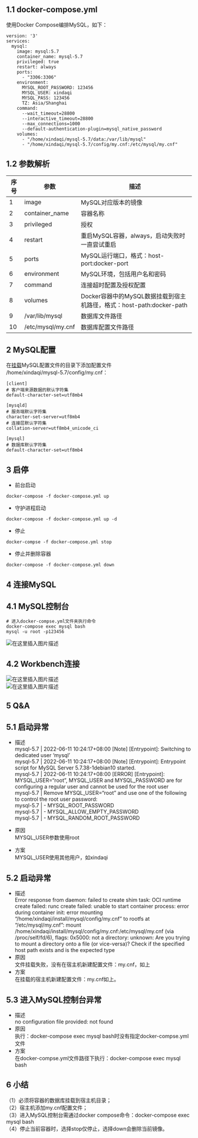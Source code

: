 ## 1.1 docker-compose.yml

使用Docker Compose编排MySQL，如下：

```
version: '3'
services:
  mysql:
    image: mysql:5.7
    container_name: mysql-5.7
    privileged: true
    restart: always
    ports:
      - "3306:3306"
    environment:
      MYSQL_ROOT_PASSWORD: 123456
      MYSQL_USER: xindaqi
      MYSQL_PASS: 123456
      TZ: Asia/Shanghai
    command:
      --wait_timeout=28800
      --interactive_timeout=28800
      --max_connections=1000
      --default-authentication-plugin=mysql_native_password
    volumes:
      - "/home/xindaqi/mysql-5.7/data:/var/lib/mysql"
      - "/home/xindaqi/mysql-5.7/config/my.cnf:/etc/mysql/my.cnf"
```

## 1.2 参数解析

| 序号 | 参数 | 描述 |
| --- | --- | --- |
| 1 | image | MySQL对应版本的镜像 |
| 2 | container\_name | 容器名称 |
| 3 | privileged | 授权 |
| 4 | restart | 重启MySQL容器，always，启动失败时一直尝试重启 |
| 5 | ports | MySQL运行端口，格式：host-port:docker-port |
| 6 | environment | MySQL环境，包括用户名和密码 |
| 7 | command | 连接超时配置及授权配置 |
| 8 | volumes | Docker容器中的MySQL数据挂载到宿主机路径，格式：host-path:docker-path |
| 9 | /var/lib/mysql | 数据库文件路径 |
| 10 | /etc/mysql/my.cnf | 数据库配置文件路径 |

## 2 MySQL配置

在[挂载](https://so.csdn.net/so/search?q=%E6%8C%82%E8%BD%BD&spm=1001.2101.3001.7020)MySQL配置文件的目录下添加配置文件  
/home/xindaqi/mysql-5.7/config/my.cnf：

```
[client]
# 客户端来源数据的默认字符集
default-character-set=utf8mb4

[mysqld]
# 服务端默认字符集
character-set-server=utf8mb4
# 连接层默认字符集
collation-server=utf8mb4_unicode_ci

[mysql]
# 数据库默认字符集
default-character-set=utf8mb4
```

## 3 启停

-   前台启动

```
docker-compose -f docker-compose.yml up 
```

-   守护进程启动

```
docker-compose -f docker-compose.yml up -d
```

-   停止

```
docker-compse -f docker-compose.yml stop
```

-   停止并删除容器

```
docker-compose -f docker-compose.yml down
```

## 4 连接MySQL

## 4.1 MySQL控制台

```
# 进入docker-compse.yml文件夹执行命令
docker-compose exec mysql bash
mysql -u root -p123456
```

![在这里插入图片描述](https://img-blog.csdnimg.cn/7a077af86f4e4952bda2787a49813e53.png#pic_center)

## 4.2 Workbench连接

![在这里插入图片描述](https://img-blog.csdnimg.cn/1a491265aed04f57a5441f3c91871af1.png#pic_center)  
![在这里插入图片描述](https://img-blog.csdnimg.cn/e0822820bffe46819bf05d7a8f253b81.png#pic_center)

## 5 Q&A

## 5.1 启动异常

-   描述  
    mysql-5.7 | 2022-06-11 10:24:17+08:00 \[Note\] \[Entrypoint\]: Switching to dedicated user ‘mysql’  
    mysql-5.7 | 2022-06-11 10:24:17+08:00 \[Note\] \[Entrypoint\]: Entrypoint script for MySQL Server 5.7.38-1debian10 started.  
    mysql-5.7 | 2022-06-11 10:24:17+08:00 \[ERROR\] \[Entrypoint\]: MYSQL\_USER=“root”, MYSQL\_USER and MYSQL\_PASSWORD are for configuring a regular user and cannot be used for the root user  
    mysql-5.7 | Remove MYSQL\_USER=“root” and use one of the following to control the root user password:  
    mysql-5.7 | - MYSQL\_ROOT\_PASSWORD  
    mysql-5.7 | - MYSQL\_ALLOW\_EMPTY\_PASSWORD  
    mysql-5.7 | - MYSQL\_RANDOM\_ROOT\_PASSWORD
    
-   原因  
    MYSQL\_USER参数使用root
    
-   方案  
    MYSQL\_USER使用其他用户，如xindaqi
    

## 5.2 启动异常

-   描述  
    Error response from daemon: failed to create shim task: OCI runtime create failed: runc create failed: unable to start container process: error during container init: error mounting “/home/xindaqi/install/mysql/config/my.cnf” to rootfs at “/etc/mysql/my.cnf”: mount /home/xindaqi/install/mysql/config/my.cnf:/etc/mysql/my.cnf (via /proc/self/fd/6), flags: 0x5000: not a directory: unknown: Are you trying to mount a directory onto a file (or vice-versa)? Check if the specified host path exists and is the expected type
-   原因  
    文件挂载失败，没有在宿主机新建配置文件：my.cnf，如上
-   方案  
    在挂载的宿主机新建配置文件：my.cnf如上。

## 5.3 进入MySQL控制台异常

-   描述  
    no configuration file provided: not found
-   原因  
    执行：docker-compose exec mysql bash时没有指定docker-compse.yml文件
-   方案  
    在docker-compse.yml文件路径下执行：docker-compose exec mysql bash

## 6 小结

（1）必须将容器的数据库挂载到宿主机目录；  
（2）宿主机添加my.cnf配置文件；  
（3）进入MySQL控制台需通过docker compose命令：docker-compose exec mysql bash  
（4）停止当前容器时，选择stop仅停止，选择down会删除当前镜像。
